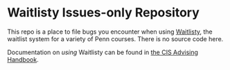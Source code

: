 # Waitlisty Issues-only Repository

This repo is a place to file bugs you encounter when using [Waitlisty](https://apps.cis.upenn.edu/waitlist), the waitlist system for a variety of Penn courses. There is no source code here.

Documentation on *using* Waitlisty can be found in [the CIS Advising Handbook](https://advising.cis.upenn.edu/waitlist).
